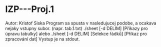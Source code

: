 # IZP---Proj.1
Autor: Kristof Siska
Program sa spusta v nasledujucej podobe, a ocakava nejaky vstupny subor. (napr. tab.1.txt)
./sheet [-d DELIM] [Příkazy pro úpravu tabulky]
alebo
./sheet [-d DELIM] [Selekce řádků] [Příkaz pro zpracování dat]
Vystup je na stdout.
